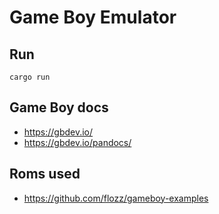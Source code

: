 # Game Boy Emulator

## Run

```
cargo run
```

## Game Boy docs

- <https://gbdev.io/>
- <https://gbdev.io/pandocs/>

## Roms used

- <https://github.com/flozz/gameboy-examples>
